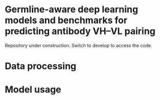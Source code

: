 # Germline-aware deep learning models and benchmarks for predicting antibody VH–VL pairing
Repository under construction. Switch to develop to access the code.

# Data processing

# Model usage
